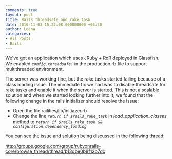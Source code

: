 ```yaml
---
comments: true
layout: post
title: Rails threadsafe and rake task
date: 2010-11-03 15:22:08.000000000 +05:30
author: Leena
categories:
- All Posts
- Rails
---
```

We've got an application which uses JRuby + RoR deployed in Glassfish. We enabled <code><em>config.threadsafe!</em></code> in the production.rb file to support multithreaded environment.

The server was working fine, but the rake tasks started failing because of a class loading issue. The immediate fix we had was to disable threadsafe for rake tasks and enable it when the server is started. This is not a scalable solution and when we started looking further into it, we found that the following change in the rails initializer should resolve the issue:
<ul>
	<li>Open the file railities/lib/initiazer.rb</li>
	<li>Change the line <code><em>return if $rails_rake_task</em></code> in <em>load_application_classes</em> method to
<code><em>return if $rails_rake_task &amp;&amp; configuration.dependency_loading</em></code></li>
</ul>
You can see the issue and solution being discussed in the following thread:

<a href="http://groups.google.com/group/rubyonrails-core/browse_thread/thread/b13dbe0b8f12b7dc">http://groups.google.com/group/rubyonrails-core/browse_thread/thread/b13dbe0b8f12b7dc</a>
